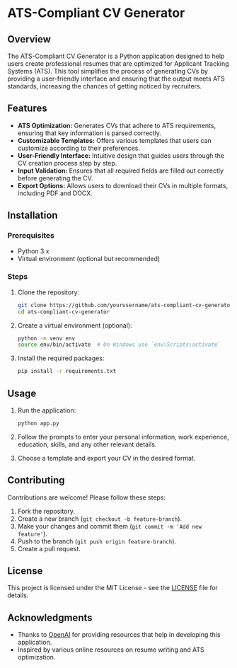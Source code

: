 # ATS-Compliant CV Generator

## Overview

The ATS-Compliant CV Generator is a Python application designed to help users create professional resumes that are optimized for Applicant Tracking Systems (ATS). This tool simplifies the process of generating CVs by providing a user-friendly interface and ensuring that the output meets ATS standards, increasing the chances of getting noticed by recruiters.

## Features

- **ATS Optimization:** Generates CVs that adhere to ATS requirements, ensuring that key information is parsed correctly.
- **Customizable Templates:** Offers various templates that users can customize according to their preferences.
- **User-Friendly Interface:** Intuitive design that guides users through the CV creation process step by step.
- **Input Validation:** Ensures that all required fields are filled out correctly before generating the CV.
- **Export Options:** Allows users to download their CVs in multiple formats, including PDF and DOCX.

## Installation

### Prerequisites

- Python 3.x
- Virtual environment (optional but recommended)

### Steps

1. Clone the repository:
   ```bash
   git clone https://github.com/yourusername/ats-compliant-cv-generator.git
   cd ats-compliant-cv-generator
   ```

2. Create a virtual environment (optional):
   ```bash
   python -m venv env
   source env/bin/activate  # On Windows use `env\Scripts\activate`
   ```

3. Install the required packages:
   ```bash
   pip install -r requirements.txt
   ```

## Usage

1. Run the application:
   ```bash
   python app.py
   ```

2. Follow the prompts to enter your personal information, work experience, education, skills, and any other relevant details.

3. Choose a template and export your CV in the desired format.

## Contributing

Contributions are welcome! Please follow these steps:

1. Fork the repository.
2. Create a new branch (`git checkout -b feature-branch`).
3. Make your changes and commit them (`git commit -m 'Add new feature'`).
4. Push to the branch (`git push origin feature-branch`).
5. Create a pull request.

## License

This project is licensed under the MIT License - see the [LICENSE](LICENSE) file for details.

## Acknowledgments

- Thanks to [OpenAI](https://openai.com) for providing resources that help in developing this application.
- Inspired by various online resources on resume writing and ATS optimization.

```


